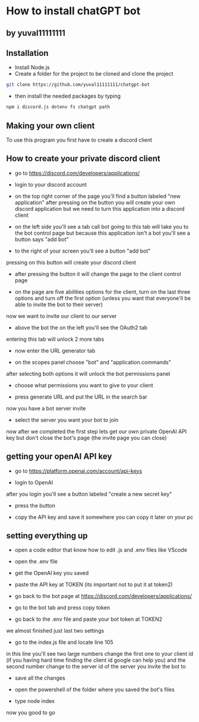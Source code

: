 # How to install chatGPT bot 
## by yuval11111111

## Installation

+ Install Node.js 
+ Create a folder for the project to be cloned and clone the project

```bash
git clone https://github.com/yuval11111111/chatgpt-bot
```
+ then install the needed packages by typing
 
```bash
npm i discord.js dotenv fs chatgpt path
```
## Making your own client
To use this program you first have to create a discord client 
## How to create your private discord client
+ go to https://discord.com/developers/applications/

+ login to your discord account

+ on the top right corner of the page you'll find a button labeled "new application" 
after pressing on the button you will create your own discord application but we need to turn this application into a discord client

+ on the left side you'll see a tab call bot 
going to this tab will take you to the bot control page but because this application isn't a bot you'll see a button says "add bot"

+ to the right of your screen you'll see a button "add bot"

pressing on this button will create your discord client 

+ after pressing the button it will change the page to the client control page

+ on the page are five abilities options for the client, turn on the last three options and turn off the first option (unless you want that everyone'll be able to invite the bot to their server)

now we want to invite our client to our server

+ above the bot the on the left you'll see the OAuth2 tab

entering this tab will unlock 2 more tabs

+ now enter the URL generator tab

+ on the scopes panel choose "bot" and "application.commands"

after selecting both options it will unlock the bot permissions panel

+ choose what permissions you want to give to your client

+ press generate URL and put the URL in the search bar

now you have a bot server invite

+ select the server you want your bot to join

now after we completed the first step lets get our own private OpenAI API key but don't close the bot's page (the invite page you can close)   
## getting your openAI API key
+ go to https://platform.openai.com/account/api-keys 

+ login to OpenAI

after you login you'll see a button labeled "create a new secret key" 

+ press the button

+ copy the API key and save it somewhere you can copy it later on your pc

## setting everything up
+ open a code editor that know how to edit .js and .env files like VScode 

+ open the .env file 

+ get the OpenAI key you saved 

+ paste the API key at TOKEN (its important not to put it at token2)

+ go back to the bot page at https://discord.com/developers/applications/

+ go to the bot tab and press copy token

+ go back to the .env file and paste your bot token at TOKEN2

we almost finished just last two settings

+ go to the index.js file and locate line 105

in this line you'll see two large numbers change the first one to your client id (if you having hard time finding the client id google can help you) and the second number change to the server id of the server you invite the bot to 

+ save all the changes 

+ open the powershell of the folder where you saved the bot's files

+ type node index

now you good to go